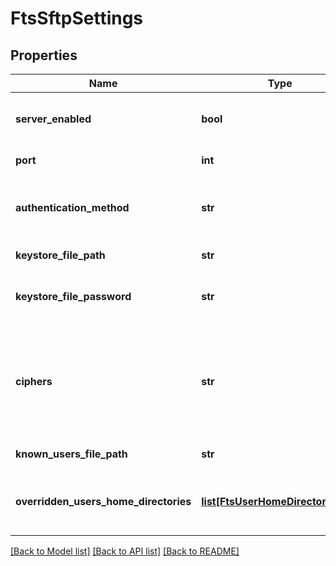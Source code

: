 # FtsSftpSettings

## Properties
Name | Type | Description | Notes
------------ | ------------- | ------------- | -------------
**server_enabled** | **bool** | Enable/Disable listening for SFTP connection | [optional] 
**port** | **int** | SFTP server port | [optional] 
**authentication_method** | **str** | Authentication method being used to connect FTP server | [optional] 
**keystore_file_path** | **str** | SFTP keystore file location | [optional] 
**keystore_file_password** | **str** | Password being used to access the SFTP keystore | [optional] 
**ciphers** | **str** | Ftps server allowed cipher suites (comma-separated). Leave empty to allow all supported cipher suites. | [optional] 
**known_users_file_path** | **str** | Known users file location | [optional] 
**overridden_users_home_directories** | [**list[FtsUserHomeDirectoryData]**](FtsUserHomeDirectoryData.md) | Overridden home directories for specific internal users | [optional] 

[[Back to Model list]](../README.md#documentation-for-models) [[Back to API list]](../README.md#documentation-for-api-endpoints) [[Back to README]](../README.md)


